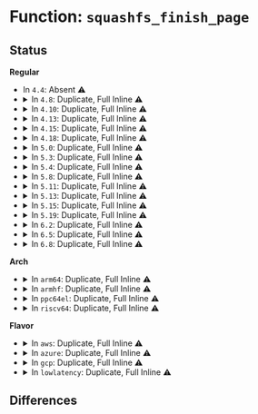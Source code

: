 # Function: <code>squashfs_finish_page</code>

## Status
<b>Regular</b>
<ul>
<li>
In <code>4.4</code>: Absent ⚠️
</li>
<li>
<details>
<summary>In <code>4.8</code>: Duplicate, Full Inline ⚠️</summary>

**Collision:** Static Duplication

**Inline:** Full

**Transformation:** False

**Instances:**

```
In fs/squashfs/block.c (ffffffff8132103d)
Location: fs/squashfs/page_actor.h:76
Inline: True
Inline callers:
  - fs/squashfs/block.c:squashfs_read_data
```
```
In fs/squashfs/lz4_wrapper.c (ffffffff81325f8a)
Location: fs/squashfs/page_actor.h:76
Inline: True
Inline callers:
  - fs/squashfs/lz4_wrapper.c:lz4_uncompress
```
```
In fs/squashfs/lzo_wrapper.c (ffffffff81326290)
Location: fs/squashfs/page_actor.h:76
Inline: True
Inline callers:
  - fs/squashfs/lzo_wrapper.c:lzo_uncompress
```
```
In fs/squashfs/xz_wrapper.c (ffffffff81326546)
Location: fs/squashfs/page_actor.h:76
Inline: True
Inline callers:
  - fs/squashfs/xz_wrapper.c:squashfs_xz_uncompress
```
```
In fs/squashfs/zlib_wrapper.c (ffffffff8132682b)
Location: fs/squashfs/page_actor.h:76
Inline: True
Inline callers:
  - fs/squashfs/zlib_wrapper.c:zlib_uncompress
  - fs/squashfs/zlib_wrapper.c:zlib_uncompress
```
</details>
</li>
<li>
<details>
<summary>In <code>4.10</code>: Duplicate, Full Inline ⚠️</summary>

**Collision:** Static Duplication

**Inline:** Full

**Transformation:** False

**Instances:**

```
In fs/squashfs/block.c (ffffffff81336eed)
Location: fs/squashfs/page_actor.h:76
Inline: True
Inline callers:
  - fs/squashfs/block.c:squashfs_read_data
```
```
In fs/squashfs/lz4_wrapper.c (ffffffff8133bd3a)
Location: fs/squashfs/page_actor.h:76
Inline: True
Inline callers:
  - fs/squashfs/lz4_wrapper.c:lz4_uncompress
```
```
In fs/squashfs/lzo_wrapper.c (ffffffff8133c040)
Location: fs/squashfs/page_actor.h:76
Inline: True
Inline callers:
  - fs/squashfs/lzo_wrapper.c:lzo_uncompress
```
```
In fs/squashfs/xz_wrapper.c (ffffffff8133c2f6)
Location: fs/squashfs/page_actor.h:76
Inline: True
Inline callers:
  - fs/squashfs/xz_wrapper.c:squashfs_xz_uncompress
```
```
In fs/squashfs/zlib_wrapper.c (ffffffff8133c5db)
Location: fs/squashfs/page_actor.h:76
Inline: True
Inline callers:
  - fs/squashfs/zlib_wrapper.c:zlib_uncompress
  - fs/squashfs/zlib_wrapper.c:zlib_uncompress
```
</details>
</li>
<li>
<details>
<summary>In <code>4.13</code>: Duplicate, Full Inline ⚠️</summary>

**Collision:** Static Duplication

**Inline:** Full

**Transformation:** False

**Instances:**

```
In fs/squashfs/block.c (ffffffff8134bbda)
Location: fs/squashfs/page_actor.h:76
Inline: True
Inline callers:
  - fs/squashfs/block.c:squashfs_read_data
```
```
In fs/squashfs/lz4_wrapper.c (ffffffff8135083e)
Location: fs/squashfs/page_actor.h:76
Inline: True
Inline callers:
  - fs/squashfs/lz4_wrapper.c:lz4_uncompress
```
```
In fs/squashfs/lzo_wrapper.c (ffffffff81350b35)
Location: fs/squashfs/page_actor.h:76
Inline: True
Inline callers:
  - fs/squashfs/lzo_wrapper.c:lzo_uncompress
```
```
In fs/squashfs/xz_wrapper.c (ffffffff81350dff)
Location: fs/squashfs/page_actor.h:76
Inline: True
Inline callers:
  - fs/squashfs/xz_wrapper.c:squashfs_xz_uncompress
```
```
In fs/squashfs/zlib_wrapper.c (ffffffff813510d7)
Location: fs/squashfs/page_actor.h:76
Inline: True
Inline callers:
  - fs/squashfs/zlib_wrapper.c:zlib_uncompress
  - fs/squashfs/zlib_wrapper.c:zlib_uncompress
```
</details>
</li>
<li>
<details>
<summary>In <code>4.15</code>: Duplicate, Full Inline ⚠️</summary>

**Collision:** Static Duplication

**Inline:** Full

**Transformation:** False

**Instances:**

```
In fs/squashfs/block.c (ffffffff81370236)
Location: fs/squashfs/page_actor.h:76
Inline: True
Inline callers:
  - fs/squashfs/block.c:squashfs_read_data
```
```
In fs/squashfs/lz4_wrapper.c (ffffffff81374fe3)
Location: fs/squashfs/page_actor.h:76
Inline: True
Inline callers:
  - fs/squashfs/lz4_wrapper.c:lz4_uncompress
```
```
In fs/squashfs/lzo_wrapper.c (ffffffff813752f4)
Location: fs/squashfs/page_actor.h:76
Inline: True
Inline callers:
  - fs/squashfs/lzo_wrapper.c:lzo_uncompress
```
```
In fs/squashfs/xz_wrapper.c (ffffffff813755c9)
Location: fs/squashfs/page_actor.h:76
Inline: True
Inline callers:
  - fs/squashfs/xz_wrapper.c:squashfs_xz_uncompress
```
```
In fs/squashfs/zlib_wrapper.c (ffffffff813758b1)
Location: fs/squashfs/page_actor.h:76
Inline: True
Inline callers:
  - fs/squashfs/zlib_wrapper.c:zlib_uncompress
  - fs/squashfs/zlib_wrapper.c:zlib_uncompress
```
```
In fs/squashfs/zstd_wrapper.c (ffffffff81375b8c)
Location: fs/squashfs/page_actor.h:76
Inline: True
Inline callers:
  - fs/squashfs/zstd_wrapper.c:zstd_uncompress
  - fs/squashfs/zstd_wrapper.c:zstd_uncompress
```
</details>
</li>
<li>
<details>
<summary>In <code>4.18</code>: Duplicate, Full Inline ⚠️</summary>

**Collision:** Static Duplication

**Inline:** Full

**Transformation:** False

**Instances:**

```
In fs/squashfs/block.c (ffffffff8139ea18)
Location: fs/squashfs/page_actor.h:76
Inline: True
Inline callers:
  - fs/squashfs/block.c:squashfs_read_data
```
```
In fs/squashfs/lz4_wrapper.c (ffffffff813a39d0)
Location: fs/squashfs/page_actor.h:76
Inline: True
Inline callers:
  - fs/squashfs/lz4_wrapper.c:lz4_uncompress
```
```
In fs/squashfs/lzo_wrapper.c (ffffffff813a3ce1)
Location: fs/squashfs/page_actor.h:76
Inline: True
Inline callers:
  - fs/squashfs/lzo_wrapper.c:lzo_uncompress
```
```
In fs/squashfs/xz_wrapper.c (ffffffff813a3fd4)
Location: fs/squashfs/page_actor.h:76
Inline: True
Inline callers:
  - fs/squashfs/xz_wrapper.c:squashfs_xz_uncompress
```
```
In fs/squashfs/zlib_wrapper.c (ffffffff813a42cf)
Location: fs/squashfs/page_actor.h:76
Inline: True
Inline callers:
  - fs/squashfs/zlib_wrapper.c:zlib_uncompress
  - fs/squashfs/zlib_wrapper.c:zlib_uncompress
```
```
In fs/squashfs/zstd_wrapper.c (ffffffff813a459a)
Location: fs/squashfs/page_actor.h:76
Inline: True
Inline callers:
  - fs/squashfs/zstd_wrapper.c:zstd_uncompress
  - fs/squashfs/zstd_wrapper.c:zstd_uncompress
```
</details>
</li>
<li>
<details>
<summary>In <code>5.0</code>: Duplicate, Full Inline ⚠️</summary>

**Collision:** Static Duplication

**Inline:** Full

**Transformation:** False

**Instances:**

```
In fs/squashfs/block.c (ffffffff813b7796)
Location: fs/squashfs/page_actor.h:76
Inline: True
Inline callers:
  - fs/squashfs/block.c:squashfs_read_data
```
```
In fs/squashfs/lz4_wrapper.c (ffffffff813bc7d0)
Location: fs/squashfs/page_actor.h:76
Inline: True
Inline callers:
  - fs/squashfs/lz4_wrapper.c:lz4_uncompress
```
```
In fs/squashfs/lzo_wrapper.c (ffffffff813bcae1)
Location: fs/squashfs/page_actor.h:76
Inline: True
Inline callers:
  - fs/squashfs/lzo_wrapper.c:lzo_uncompress
```
```
In fs/squashfs/xz_wrapper.c (ffffffff813bcdd4)
Location: fs/squashfs/page_actor.h:76
Inline: True
Inline callers:
  - fs/squashfs/xz_wrapper.c:squashfs_xz_uncompress
```
```
In fs/squashfs/zlib_wrapper.c (ffffffff813bd0cf)
Location: fs/squashfs/page_actor.h:76
Inline: True
Inline callers:
  - fs/squashfs/zlib_wrapper.c:zlib_uncompress
  - fs/squashfs/zlib_wrapper.c:zlib_uncompress
```
```
In fs/squashfs/zstd_wrapper.c (ffffffff813bd39a)
Location: fs/squashfs/page_actor.h:76
Inline: True
Inline callers:
  - fs/squashfs/zstd_wrapper.c:zstd_uncompress
  - fs/squashfs/zstd_wrapper.c:zstd_uncompress
```
</details>
</li>
<li>
<details>
<summary>In <code>5.3</code>: Duplicate, Full Inline ⚠️</summary>

**Collision:** Static Duplication

**Inline:** Full

**Transformation:** False

**Instances:**

```
In fs/squashfs/block.c (ffffffff813e1f45)
Location: fs/squashfs/page_actor.h:74
Inline: True
Inline callers:
  - fs/squashfs/block.c:squashfs_read_data
```
```
In fs/squashfs/lz4_wrapper.c (ffffffff813e7075)
Location: fs/squashfs/page_actor.h:74
Inline: True
Inline callers:
  - fs/squashfs/lz4_wrapper.c:lz4_uncompress
```
```
In fs/squashfs/lzo_wrapper.c (ffffffff813e7385)
Location: fs/squashfs/page_actor.h:74
Inline: True
Inline callers:
  - fs/squashfs/lzo_wrapper.c:lzo_uncompress
```
```
In fs/squashfs/xz_wrapper.c (ffffffff813e7680)
Location: fs/squashfs/page_actor.h:74
Inline: True
Inline callers:
  - fs/squashfs/xz_wrapper.c:squashfs_xz_uncompress
```
```
In fs/squashfs/zlib_wrapper.c (ffffffff813e7988)
Location: fs/squashfs/page_actor.h:74
Inline: True
Inline callers:
  - fs/squashfs/zlib_wrapper.c:zlib_uncompress
  - fs/squashfs/zlib_wrapper.c:zlib_uncompress
```
```
In fs/squashfs/zstd_wrapper.c (ffffffff813e7c59)
Location: fs/squashfs/page_actor.h:74
Inline: True
Inline callers:
  - fs/squashfs/zstd_wrapper.c:zstd_uncompress
  - fs/squashfs/zstd_wrapper.c:zstd_uncompress
```
</details>
</li>
<li>
<details>
<summary>In <code>5.4</code>: Duplicate, Full Inline ⚠️</summary>

**Collision:** Static Duplication

**Inline:** Full

**Transformation:** False

**Instances:**

```
In fs/squashfs/block.c (ffffffff813fbf75)
Location: fs/squashfs/page_actor.h:74
Inline: True
Inline callers:
  - fs/squashfs/block.c:squashfs_read_data
```
```
In fs/squashfs/lz4_wrapper.c (ffffffff814010f5)
Location: fs/squashfs/page_actor.h:74
Inline: True
Inline callers:
  - fs/squashfs/lz4_wrapper.c:lz4_uncompress
```
```
In fs/squashfs/lzo_wrapper.c (ffffffff81401405)
Location: fs/squashfs/page_actor.h:74
Inline: True
Inline callers:
  - fs/squashfs/lzo_wrapper.c:lzo_uncompress
```
```
In fs/squashfs/xz_wrapper.c (ffffffff81401700)
Location: fs/squashfs/page_actor.h:74
Inline: True
Inline callers:
  - fs/squashfs/xz_wrapper.c:squashfs_xz_uncompress
```
```
In fs/squashfs/zlib_wrapper.c (ffffffff81401a08)
Location: fs/squashfs/page_actor.h:74
Inline: True
Inline callers:
  - fs/squashfs/zlib_wrapper.c:zlib_uncompress
  - fs/squashfs/zlib_wrapper.c:zlib_uncompress
```
```
In fs/squashfs/zstd_wrapper.c (ffffffff81401cd9)
Location: fs/squashfs/page_actor.h:74
Inline: True
Inline callers:
  - fs/squashfs/zstd_wrapper.c:zstd_uncompress
  - fs/squashfs/zstd_wrapper.c:zstd_uncompress
```
</details>
</li>
<li>
<details>
<summary>In <code>5.8</code>: Duplicate, Full Inline ⚠️</summary>

**Collision:** Static Duplication

**Inline:** Full

**Transformation:** False

**Instances:**

```
In fs/squashfs/block.c (ffffffff81449677)
Location: fs/squashfs/page_actor.h:74
Inline: True
Inline callers:
  - fs/squashfs/block.c:copy_bio_to_actor
```
```
In fs/squashfs/lz4_wrapper.c (ffffffff8144eaf1)
Location: fs/squashfs/page_actor.h:74
Inline: True
Inline callers:
  - fs/squashfs/lz4_wrapper.c:lz4_uncompress
```
```
In fs/squashfs/lzo_wrapper.c (ffffffff8144eea4)
Location: fs/squashfs/page_actor.h:74
Inline: True
Inline callers:
  - fs/squashfs/lzo_wrapper.c:lzo_uncompress
```
```
In fs/squashfs/xz_wrapper.c (ffffffff8144f2a6)
Location: fs/squashfs/page_actor.h:74
Inline: True
Inline callers:
  - fs/squashfs/xz_wrapper.c:squashfs_xz_uncompress
```
```
In fs/squashfs/zlib_wrapper.c (ffffffff8144f5f3)
Location: fs/squashfs/page_actor.h:74
Inline: True
Inline callers:
  - fs/squashfs/zlib_wrapper.c:zlib_uncompress
```
```
In fs/squashfs/zstd_wrapper.c (ffffffff8144f8e6)
Location: fs/squashfs/page_actor.h:74
Inline: True
Inline callers:
  - fs/squashfs/zstd_wrapper.c:zstd_uncompress
```
</details>
</li>
<li>
<details>
<summary>In <code>5.11</code>: Duplicate, Full Inline ⚠️</summary>

**Collision:** Static Duplication

**Inline:** Full

**Transformation:** False

**Instances:**

```
In fs/squashfs/block.c (ffffffff81465de7)
Location: fs/squashfs/page_actor.h:74
Inline: True
Inline callers:
  - fs/squashfs/block.c:copy_bio_to_actor
```
```
In fs/squashfs/lz4_wrapper.c (ffffffff8146b0e1)
Location: fs/squashfs/page_actor.h:74
Inline: True
Inline callers:
  - fs/squashfs/lz4_wrapper.c:lz4_uncompress
```
```
In fs/squashfs/lzo_wrapper.c (ffffffff8146b464)
Location: fs/squashfs/page_actor.h:74
Inline: True
Inline callers:
  - fs/squashfs/lzo_wrapper.c:lzo_uncompress
```
```
In fs/squashfs/xz_wrapper.c (ffffffff8146b846)
Location: fs/squashfs/page_actor.h:74
Inline: True
Inline callers:
  - fs/squashfs/xz_wrapper.c:squashfs_xz_uncompress
```
```
In fs/squashfs/zlib_wrapper.c (ffffffff8146bb73)
Location: fs/squashfs/page_actor.h:74
Inline: True
Inline callers:
  - fs/squashfs/zlib_wrapper.c:zlib_uncompress
```
```
In fs/squashfs/zstd_wrapper.c (ffffffff8146be46)
Location: fs/squashfs/page_actor.h:74
Inline: True
Inline callers:
  - fs/squashfs/zstd_wrapper.c:zstd_uncompress
```
</details>
</li>
<li>
<details>
<summary>In <code>5.13</code>: Duplicate, Full Inline ⚠️</summary>

**Collision:** Static Duplication

**Inline:** Full

**Transformation:** False

**Instances:**

```
In fs/squashfs/block.c (ffffffff8146b590)
Location: fs/squashfs/page_actor.h:74
Inline: True
Inline callers:
  - fs/squashfs/block.c:copy_bio_to_actor
```
```
In fs/squashfs/lz4_wrapper.c (ffffffff814707a1)
Location: fs/squashfs/page_actor.h:74
Inline: True
Inline callers:
  - fs/squashfs/lz4_wrapper.c:lz4_uncompress
```
```
In fs/squashfs/lzo_wrapper.c (ffffffff81470b26)
Location: fs/squashfs/page_actor.h:74
Inline: True
Inline callers:
  - fs/squashfs/lzo_wrapper.c:lzo_uncompress
```
```
In fs/squashfs/xz_wrapper.c (ffffffff81470ef6)
Location: fs/squashfs/page_actor.h:74
Inline: True
Inline callers:
  - fs/squashfs/xz_wrapper.c:squashfs_xz_uncompress
```
```
In fs/squashfs/zlib_wrapper.c (ffffffff81471202)
Location: fs/squashfs/page_actor.h:74
Inline: True
Inline callers:
  - fs/squashfs/zlib_wrapper.c:zlib_uncompress
```
```
In fs/squashfs/zstd_wrapper.c (ffffffff814714d6)
Location: fs/squashfs/page_actor.h:74
Inline: True
Inline callers:
  - fs/squashfs/zstd_wrapper.c:zstd_uncompress
```
</details>
</li>
<li>
<details>
<summary>In <code>5.15</code>: Duplicate, Full Inline ⚠️</summary>

**Collision:** Static Duplication

**Inline:** Full

**Transformation:** False

**Instances:**

```
In fs/squashfs/block.c (ffffffff814c1de1)
Location: fs/squashfs/page_actor.h:74
Inline: True
Inline callers:
  - fs/squashfs/block.c:copy_bio_to_actor
```
```
In fs/squashfs/lz4_wrapper.c (ffffffff814c7211)
Location: fs/squashfs/page_actor.h:74
Inline: True
Inline callers:
  - fs/squashfs/lz4_wrapper.c:lz4_uncompress
```
```
In fs/squashfs/lzo_wrapper.c (ffffffff814c7596)
Location: fs/squashfs/page_actor.h:74
Inline: True
Inline callers:
  - fs/squashfs/lzo_wrapper.c:lzo_uncompress
```
```
In fs/squashfs/xz_wrapper.c (ffffffff814c7966)
Location: fs/squashfs/page_actor.h:74
Inline: True
Inline callers:
  - fs/squashfs/xz_wrapper.c:squashfs_xz_uncompress
```
```
In fs/squashfs/zlib_wrapper.c (ffffffff814c7c92)
Location: fs/squashfs/page_actor.h:74
Inline: True
Inline callers:
  - fs/squashfs/zlib_wrapper.c:zlib_uncompress
```
```
In fs/squashfs/zstd_wrapper.c (ffffffff814c7f66)
Location: fs/squashfs/page_actor.h:74
Inline: True
Inline callers:
  - fs/squashfs/zstd_wrapper.c:zstd_uncompress
```
</details>
</li>
<li>
<details>
<summary>In <code>5.19</code>: Duplicate, Full Inline ⚠️</summary>

**Collision:** Static Duplication

**Inline:** Full

**Transformation:** False

**Instances:**

```
In fs/squashfs/block.c (ffffffff8154c80f)
Location: fs/squashfs/page_actor.h:74
Inline: True
Inline callers:
  - fs/squashfs/block.c:copy_bio_to_actor
```
```
In fs/squashfs/lz4_wrapper.c (ffffffff815525c2)
Location: fs/squashfs/page_actor.h:74
Inline: True
Inline callers:
  - fs/squashfs/lz4_wrapper.c:lz4_uncompress
```
```
In fs/squashfs/lzo_wrapper.c (ffffffff81552979)
Location: fs/squashfs/page_actor.h:74
Inline: True
Inline callers:
  - fs/squashfs/lzo_wrapper.c:lzo_uncompress
```
```
In fs/squashfs/xz_wrapper.c (ffffffff81552ced)
Location: fs/squashfs/page_actor.h:74
Inline: True
Inline callers:
  - fs/squashfs/xz_wrapper.c:squashfs_xz_uncompress
```
```
In fs/squashfs/zlib_wrapper.c (ffffffff815530ed)
Location: fs/squashfs/page_actor.h:74
Inline: True
Inline callers:
  - fs/squashfs/zlib_wrapper.c:zlib_uncompress
```
```
In fs/squashfs/zstd_wrapper.c (ffffffff81553355)
Location: fs/squashfs/page_actor.h:74
Inline: True
Inline callers:
  - fs/squashfs/zstd_wrapper.c:zstd_uncompress
```
</details>
</li>
<li>
<details>
<summary>In <code>6.2</code>: Duplicate, Full Inline ⚠️</summary>

**Collision:** Static Duplication

**Inline:** Full

**Transformation:** False

**Instances:**

```
In fs/squashfs/block.c (ffffffff815ec66f)
Location: fs/squashfs/page_actor.h:49
Inline: True
Inline callers:
  - fs/squashfs/block.c:copy_bio_to_actor
```
```
In fs/squashfs/lz4_wrapper.c (ffffffff815f3b2d)
Location: fs/squashfs/page_actor.h:49
Inline: True
Inline callers:
  - fs/squashfs/lz4_wrapper.c:lz4_uncompress
```
```
In fs/squashfs/lzo_wrapper.c (ffffffff815f3f73)
Location: fs/squashfs/page_actor.h:49
Inline: True
Inline callers:
  - fs/squashfs/lzo_wrapper.c:lzo_uncompress
```
```
In fs/squashfs/xz_wrapper.c (ffffffff815f4305)
Location: fs/squashfs/page_actor.h:49
Inline: True
Inline callers:
  - fs/squashfs/xz_wrapper.c:squashfs_xz_uncompress
```
```
In fs/squashfs/zlib_wrapper.c (ffffffff815f4795)
Location: fs/squashfs/page_actor.h:49
Inline: True
Inline callers:
  - fs/squashfs/zlib_wrapper.c:zlib_uncompress
```
```
In fs/squashfs/zstd_wrapper.c (ffffffff815f4a74)
Location: fs/squashfs/page_actor.h:49
Inline: True
Inline callers:
  - fs/squashfs/zstd_wrapper.c:zstd_uncompress
```
</details>
</li>
<li>
<details>
<summary>In <code>6.5</code>: Duplicate, Full Inline ⚠️</summary>

**Collision:** Static Duplication

**Inline:** Full

**Transformation:** False

**Instances:**

```
In fs/squashfs/block.c (ffffffff816245cf)
Location: fs/squashfs/page_actor.h:49
Inline: True
Inline callers:
  - fs/squashfs/block.c:copy_bio_to_actor
```
```
In fs/squashfs/lz4_wrapper.c (ffffffff8162bc1d)
Location: fs/squashfs/page_actor.h:49
Inline: True
Inline callers:
  - fs/squashfs/lz4_wrapper.c:lz4_uncompress
```
```
In fs/squashfs/lzo_wrapper.c (ffffffff8162c063)
Location: fs/squashfs/page_actor.h:49
Inline: True
Inline callers:
  - fs/squashfs/lzo_wrapper.c:lzo_uncompress
```
```
In fs/squashfs/xz_wrapper.c (ffffffff8162c3f6)
Location: fs/squashfs/page_actor.h:49
Inline: True
Inline callers:
  - fs/squashfs/xz_wrapper.c:squashfs_xz_uncompress
```
```
In fs/squashfs/zlib_wrapper.c (ffffffff8162c865)
Location: fs/squashfs/page_actor.h:49
Inline: True
Inline callers:
  - fs/squashfs/zlib_wrapper.c:zlib_uncompress
```
```
In fs/squashfs/zstd_wrapper.c (ffffffff8162cb0c)
Location: fs/squashfs/page_actor.h:49
Inline: True
Inline callers:
  - fs/squashfs/zstd_wrapper.c:zstd_uncompress
```
</details>
</li>
<li>
<details>
<summary>In <code>6.8</code>: Duplicate, Full Inline ⚠️</summary>

**Collision:** Static Duplication

**Inline:** Full

**Transformation:** False

**Instances:**

```
In fs/squashfs/block.c (ffffffff8165d65f)
Location: fs/squashfs/page_actor.h:49
Inline: True
Inline callers:
  - fs/squashfs/block.c:copy_bio_to_actor
```
```
In fs/squashfs/lz4_wrapper.c (ffffffff81664fed)
Location: fs/squashfs/page_actor.h:49
Inline: True
Inline callers:
  - fs/squashfs/lz4_wrapper.c:lz4_uncompress
```
```
In fs/squashfs/lzo_wrapper.c (ffffffff81665463)
Location: fs/squashfs/page_actor.h:49
Inline: True
Inline callers:
  - fs/squashfs/lzo_wrapper.c:lzo_uncompress
```
```
In fs/squashfs/xz_wrapper.c (ffffffff81665826)
Location: fs/squashfs/page_actor.h:49
Inline: True
Inline callers:
  - fs/squashfs/xz_wrapper.c:squashfs_xz_uncompress
```
```
In fs/squashfs/zlib_wrapper.c (ffffffff81665cf5)
Location: fs/squashfs/page_actor.h:49
Inline: True
Inline callers:
  - fs/squashfs/zlib_wrapper.c:zlib_uncompress
```
```
In fs/squashfs/zstd_wrapper.c (ffffffff81665fcc)
Location: fs/squashfs/page_actor.h:49
Inline: True
Inline callers:
  - fs/squashfs/zstd_wrapper.c:zstd_uncompress
```
</details>
</li>
</ul>
<b>Arch</b>
<ul>
<li>
<details>
<summary>In <code>arm64</code>: Duplicate, Full Inline ⚠️</summary>

**Collision:** Static Duplication

**Inline:** Full

**Transformation:** False

**Instances:**

```
In fs/squashfs/block.c (ffff8000104d9c0c)
Location: fs/squashfs/page_actor.h:74
Inline: True
Inline callers:
  - fs/squashfs/block.c:squashfs_read_data
```
```
In fs/squashfs/lz4_wrapper.c (ffff8000104df3b4)
Location: fs/squashfs/page_actor.h:74
Inline: True
Inline callers:
  - fs/squashfs/lz4_wrapper.c:lz4_uncompress
```
```
In fs/squashfs/lzo_wrapper.c (ffff8000104df64c)
Location: fs/squashfs/page_actor.h:74
Inline: True
Inline callers:
  - fs/squashfs/lzo_wrapper.c:lzo_uncompress
```
```
In fs/squashfs/xz_wrapper.c (ffff8000104df908)
Location: fs/squashfs/page_actor.h:74
Inline: True
Inline callers:
  - fs/squashfs/xz_wrapper.c:squashfs_xz_uncompress
```
```
In fs/squashfs/zlib_wrapper.c (ffff8000104dfcb4)
Location: fs/squashfs/page_actor.h:74
Inline: True
Inline callers:
  - fs/squashfs/zlib_wrapper.c:zlib_uncompress
  - fs/squashfs/zlib_wrapper.c:zlib_uncompress
```
```
In fs/squashfs/zstd_wrapper.c (ffff8000104dff84)
Location: fs/squashfs/page_actor.h:74
Inline: True
Inline callers:
  - fs/squashfs/zstd_wrapper.c:zstd_uncompress
  - fs/squashfs/zstd_wrapper.c:zstd_uncompress
```
</details>
</li>
<li>
<details>
<summary>In <code>armhf</code>: Duplicate, Full Inline ⚠️</summary>

**Collision:** Static Duplication

**Inline:** Full

**Transformation:** False

**Instances:**

```
In fs/squashfs/block.c (c069b4d4)
Location: fs/squashfs/page_actor.h:74
Inline: True
Inline callers:
  - fs/squashfs/block.c:squashfs_read_data
```
```
In fs/squashfs/lz4_wrapper.c (c06a0d28)
Location: fs/squashfs/page_actor.h:74
Inline: True
Inline callers:
  - fs/squashfs/lz4_wrapper.c:lz4_uncompress
```
```
In fs/squashfs/lzo_wrapper.c (c06a0fb4)
Location: fs/squashfs/page_actor.h:74
Inline: True
Inline callers:
  - fs/squashfs/lzo_wrapper.c:lzo_uncompress
```
```
In fs/squashfs/xz_wrapper.c (c06a1240)
Location: fs/squashfs/page_actor.h:74
Inline: True
Inline callers:
  - fs/squashfs/xz_wrapper.c:squashfs_xz_uncompress
```
```
In fs/squashfs/zlib_wrapper.c (c06a15b0)
Location: fs/squashfs/page_actor.h:74
Inline: True
Inline callers:
  - fs/squashfs/zlib_wrapper.c:zlib_uncompress
  - fs/squashfs/zlib_wrapper.c:zlib_uncompress
```
```
In fs/squashfs/zstd_wrapper.c (c06a1898)
Location: fs/squashfs/page_actor.h:74
Inline: True
Inline callers:
  - fs/squashfs/zstd_wrapper.c:zstd_uncompress
  - fs/squashfs/zstd_wrapper.c:zstd_uncompress
```
</details>
</li>
<li>
<details>
<summary>In <code>ppc64el</code>: Duplicate, Full Inline ⚠️</summary>

**Collision:** Static Duplication

**Inline:** Full

**Transformation:** False

**Instances:**

```
In fs/squashfs/block.c (c0000000006145f0)
Location: fs/squashfs/page_actor.h:74
Inline: True
Inline callers:
  - fs/squashfs/block.c:squashfs_read_data
```
```
In fs/squashfs/lz4_wrapper.c (c00000000061b4f4)
Location: fs/squashfs/page_actor.h:74
Inline: True
Inline callers:
  - fs/squashfs/lz4_wrapper.c:lz4_uncompress
```
```
In fs/squashfs/lzo_wrapper.c (c00000000061b8c0)
Location: fs/squashfs/page_actor.h:74
Inline: True
Inline callers:
  - fs/squashfs/lzo_wrapper.c:lzo_uncompress
```
```
In fs/squashfs/xz_wrapper.c (c00000000061bc90)
Location: fs/squashfs/page_actor.h:74
Inline: True
Inline callers:
  - fs/squashfs/xz_wrapper.c:squashfs_xz_uncompress
```
```
In fs/squashfs/zlib_wrapper.c (c00000000061c15c)
Location: fs/squashfs/page_actor.h:74
Inline: True
Inline callers:
  - fs/squashfs/zlib_wrapper.c:zlib_uncompress
  - fs/squashfs/zlib_wrapper.c:zlib_uncompress
```
```
In fs/squashfs/zstd_wrapper.c (c00000000061c580)
Location: fs/squashfs/page_actor.h:74
Inline: True
Inline callers:
  - fs/squashfs/zstd_wrapper.c:zstd_uncompress
  - fs/squashfs/zstd_wrapper.c:zstd_uncompress
```
</details>
</li>
<li>
<details>
<summary>In <code>riscv64</code>: Duplicate, Full Inline ⚠️</summary>

**Collision:** Static Duplication

**Inline:** Full

**Transformation:** False

**Instances:**

```
In fs/squashfs/block.c (ffffffe00034ed3e)
Location: fs/squashfs/page_actor.h:74
Inline: True
Inline callers:
  - fs/squashfs/block.c:squashfs_read_data
```
```
In fs/squashfs/lz4_wrapper.c (ffffffe000353950)
Location: fs/squashfs/page_actor.h:74
Inline: True
Inline callers:
  - fs/squashfs/lz4_wrapper.c:lz4_uncompress
```
```
In fs/squashfs/lzo_wrapper.c (ffffffe000353ba6)
Location: fs/squashfs/page_actor.h:74
Inline: True
Inline callers:
  - fs/squashfs/lzo_wrapper.c:lzo_uncompress
```
```
In fs/squashfs/xz_wrapper.c (ffffffe000353d44)
Location: fs/squashfs/page_actor.h:74
Inline: True
Inline callers:
  - fs/squashfs/xz_wrapper.c:squashfs_xz_uncompress
```
```
In fs/squashfs/zlib_wrapper.c (ffffffe000354084)
Location: fs/squashfs/page_actor.h:74
Inline: True
Inline callers:
  - fs/squashfs/zlib_wrapper.c:zlib_uncompress
  - fs/squashfs/zlib_wrapper.c:zlib_uncompress
```
```
In fs/squashfs/zstd_wrapper.c (ffffffe00035427c)
Location: fs/squashfs/page_actor.h:74
Inline: True
Inline callers:
  - fs/squashfs/zstd_wrapper.c:zstd_uncompress
  - fs/squashfs/zstd_wrapper.c:zstd_uncompress
```
</details>
</li>
</ul>
<b>Flavor</b>
<ul>
<li>
<details>
<summary>In <code>aws</code>: Duplicate, Full Inline ⚠️</summary>

**Collision:** Static Duplication

**Inline:** Full

**Transformation:** False

**Instances:**

```
In fs/squashfs/block.c (ffffffff813f4555)
Location: fs/squashfs/page_actor.h:74
Inline: True
Inline callers:
  - fs/squashfs/block.c:squashfs_read_data
```
```
In fs/squashfs/lz4_wrapper.c (ffffffff813f96d5)
Location: fs/squashfs/page_actor.h:74
Inline: True
Inline callers:
  - fs/squashfs/lz4_wrapper.c:lz4_uncompress
```
```
In fs/squashfs/lzo_wrapper.c (ffffffff813f99e5)
Location: fs/squashfs/page_actor.h:74
Inline: True
Inline callers:
  - fs/squashfs/lzo_wrapper.c:lzo_uncompress
```
```
In fs/squashfs/xz_wrapper.c (ffffffff813f9ce0)
Location: fs/squashfs/page_actor.h:74
Inline: True
Inline callers:
  - fs/squashfs/xz_wrapper.c:squashfs_xz_uncompress
```
```
In fs/squashfs/zlib_wrapper.c (ffffffff813f9fe8)
Location: fs/squashfs/page_actor.h:74
Inline: True
Inline callers:
  - fs/squashfs/zlib_wrapper.c:zlib_uncompress
  - fs/squashfs/zlib_wrapper.c:zlib_uncompress
```
```
In fs/squashfs/zstd_wrapper.c (ffffffff813fa2b9)
Location: fs/squashfs/page_actor.h:74
Inline: True
Inline callers:
  - fs/squashfs/zstd_wrapper.c:zstd_uncompress
  - fs/squashfs/zstd_wrapper.c:zstd_uncompress
```
</details>
</li>
<li>
<details>
<summary>In <code>azure</code>: Duplicate, Full Inline ⚠️</summary>

**Collision:** Static Duplication

**Inline:** Full

**Transformation:** False

**Instances:**

```
In fs/squashfs/block.c (ffffffff813e4fd5)
Location: fs/squashfs/page_actor.h:74
Inline: True
Inline callers:
  - fs/squashfs/block.c:squashfs_read_data
```
```
In fs/squashfs/lz4_wrapper.c (ffffffff813ea155)
Location: fs/squashfs/page_actor.h:74
Inline: True
Inline callers:
  - fs/squashfs/lz4_wrapper.c:lz4_uncompress
```
```
In fs/squashfs/lzo_wrapper.c (ffffffff813ea465)
Location: fs/squashfs/page_actor.h:74
Inline: True
Inline callers:
  - fs/squashfs/lzo_wrapper.c:lzo_uncompress
```
```
In fs/squashfs/xz_wrapper.c (ffffffff813ea760)
Location: fs/squashfs/page_actor.h:74
Inline: True
Inline callers:
  - fs/squashfs/xz_wrapper.c:squashfs_xz_uncompress
```
```
In fs/squashfs/zlib_wrapper.c (ffffffff813eaa68)
Location: fs/squashfs/page_actor.h:74
Inline: True
Inline callers:
  - fs/squashfs/zlib_wrapper.c:zlib_uncompress
  - fs/squashfs/zlib_wrapper.c:zlib_uncompress
```
```
In fs/squashfs/zstd_wrapper.c (ffffffff813ead39)
Location: fs/squashfs/page_actor.h:74
Inline: True
Inline callers:
  - fs/squashfs/zstd_wrapper.c:zstd_uncompress
  - fs/squashfs/zstd_wrapper.c:zstd_uncompress
```
</details>
</li>
<li>
<details>
<summary>In <code>gcp</code>: Duplicate, Full Inline ⚠️</summary>

**Collision:** Static Duplication

**Inline:** Full

**Transformation:** False

**Instances:**

```
In fs/squashfs/block.c (ffffffff813f18d5)
Location: fs/squashfs/page_actor.h:74
Inline: True
Inline callers:
  - fs/squashfs/block.c:squashfs_read_data
```
```
In fs/squashfs/lz4_wrapper.c (ffffffff813f6a55)
Location: fs/squashfs/page_actor.h:74
Inline: True
Inline callers:
  - fs/squashfs/lz4_wrapper.c:lz4_uncompress
```
```
In fs/squashfs/lzo_wrapper.c (ffffffff813f6d65)
Location: fs/squashfs/page_actor.h:74
Inline: True
Inline callers:
  - fs/squashfs/lzo_wrapper.c:lzo_uncompress
```
```
In fs/squashfs/xz_wrapper.c (ffffffff813f7060)
Location: fs/squashfs/page_actor.h:74
Inline: True
Inline callers:
  - fs/squashfs/xz_wrapper.c:squashfs_xz_uncompress
```
```
In fs/squashfs/zlib_wrapper.c (ffffffff813f7368)
Location: fs/squashfs/page_actor.h:74
Inline: True
Inline callers:
  - fs/squashfs/zlib_wrapper.c:zlib_uncompress
  - fs/squashfs/zlib_wrapper.c:zlib_uncompress
```
```
In fs/squashfs/zstd_wrapper.c (ffffffff813f7639)
Location: fs/squashfs/page_actor.h:74
Inline: True
Inline callers:
  - fs/squashfs/zstd_wrapper.c:zstd_uncompress
  - fs/squashfs/zstd_wrapper.c:zstd_uncompress
```
</details>
</li>
<li>
<details>
<summary>In <code>lowlatency</code>: Duplicate, Full Inline ⚠️</summary>

**Collision:** Static Duplication

**Inline:** Full

**Transformation:** False

**Instances:**

```
In fs/squashfs/block.c (ffffffff814074d9)
Location: fs/squashfs/page_actor.h:74
Inline: True
Inline callers:
  - fs/squashfs/block.c:squashfs_read_data
```
```
In fs/squashfs/lz4_wrapper.c (ffffffff8140c6e5)
Location: fs/squashfs/page_actor.h:74
Inline: True
Inline callers:
  - fs/squashfs/lz4_wrapper.c:lz4_uncompress
```
```
In fs/squashfs/lzo_wrapper.c (ffffffff8140c9f5)
Location: fs/squashfs/page_actor.h:74
Inline: True
Inline callers:
  - fs/squashfs/lzo_wrapper.c:lzo_uncompress
```
```
In fs/squashfs/xz_wrapper.c (ffffffff8140ccf0)
Location: fs/squashfs/page_actor.h:74
Inline: True
Inline callers:
  - fs/squashfs/xz_wrapper.c:squashfs_xz_uncompress
```
```
In fs/squashfs/zlib_wrapper.c (ffffffff8140cff8)
Location: fs/squashfs/page_actor.h:74
Inline: True
Inline callers:
  - fs/squashfs/zlib_wrapper.c:zlib_uncompress
  - fs/squashfs/zlib_wrapper.c:zlib_uncompress
```
```
In fs/squashfs/zstd_wrapper.c (ffffffff8140d2c9)
Location: fs/squashfs/page_actor.h:74
Inline: True
Inline callers:
  - fs/squashfs/zstd_wrapper.c:zstd_uncompress
  - fs/squashfs/zstd_wrapper.c:zstd_uncompress
```
</details>
</li>
</ul>

## Differences
